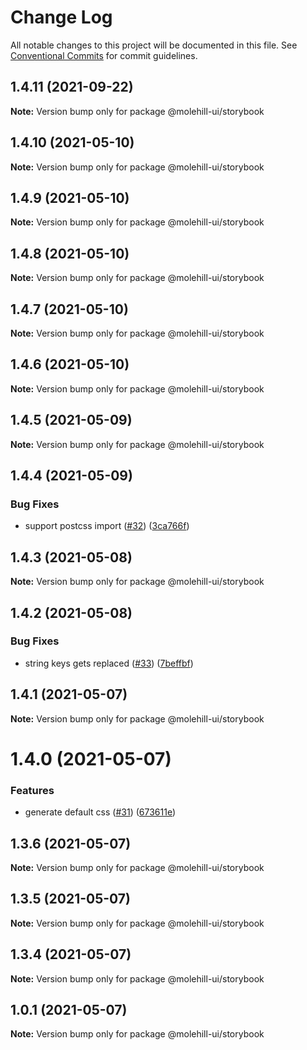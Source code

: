 # Change Log

All notable changes to this project will be documented in this file.
See [Conventional Commits](https://conventionalcommits.org) for commit guidelines.

## 1.4.11 (2021-09-22)

**Note:** Version bump only for package @molehill-ui/storybook





## 1.4.10 (2021-05-10)

**Note:** Version bump only for package @molehill-ui/storybook





## 1.4.9 (2021-05-10)

**Note:** Version bump only for package @molehill-ui/storybook





## 1.4.8 (2021-05-10)

**Note:** Version bump only for package @molehill-ui/storybook





## 1.4.7 (2021-05-10)

**Note:** Version bump only for package @molehill-ui/storybook





## 1.4.6 (2021-05-10)

**Note:** Version bump only for package @molehill-ui/storybook





## 1.4.5 (2021-05-09)

**Note:** Version bump only for package @molehill-ui/storybook





## 1.4.4 (2021-05-09)


### Bug Fixes

* support postcss import ([#32](https://github.com/molehill-ui/molehill-ui/issues/32)) ([3ca766f](https://github.com/molehill-ui/molehill-ui/commit/3ca766f8366036276790406b5c5766502c0e1834))





## 1.4.3 (2021-05-08)

**Note:** Version bump only for package @molehill-ui/storybook





## 1.4.2 (2021-05-08)


### Bug Fixes

* string keys gets replaced ([#33](https://github.com/molehill-ui/molehill-ui/issues/33)) ([7beffbf](https://github.com/molehill-ui/molehill-ui/commit/7beffbfdf74e6fc87088f5dba1035ad5ee0f6d1b))





## 1.4.1 (2021-05-07)

**Note:** Version bump only for package @molehill-ui/storybook





# 1.4.0 (2021-05-07)


### Features

* generate default css ([#31](https://github.com/molehill-ui/molehill-ui/issues/31)) ([673611e](https://github.com/molehill-ui/molehill-ui/commit/673611e32369f0c48f9b77c2f614f74eb6189a7c))





## 1.3.6 (2021-05-07)

**Note:** Version bump only for package @molehill-ui/storybook





## 1.3.5 (2021-05-07)

**Note:** Version bump only for package @molehill-ui/storybook





## 1.3.4 (2021-05-07)

**Note:** Version bump only for package @molehill-ui/storybook





## 1.0.1 (2021-05-07)

**Note:** Version bump only for package @molehill-ui/storybook
